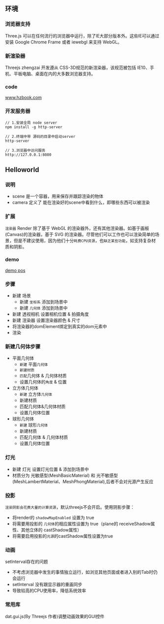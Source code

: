 ## 环境
### 浏览器支持
Three.js 可以在任何流行的浏览器中运行，除了IE大部分版本外。这些IE可以通过安装 Google Chrome Frame 或者 iewebgl 来支持 WebGL。

### 新渲染器
Threejs zhengzai 开发遵从 CSS-3D规范的新渲染器，该规范被包括 IE10、手机、平板电脑、桌面在内的大多数浏览器支持。

### code
www.hzbook.com

### 开发服务器
```
// 1.安装全局 node server
npm install -g http-server

// 2.终端中带 源码的目录中启动server
http-server

// 3.浏览器中访问服务
http://127.0.0.1:8080
```

## Helloworld
### 说明
- scene 是一个容器，用来保存并跟踪渲染的物体
- camera 定义了 能在渲染好的scene中看到什么，即哪些东西可以被渲染

### 扩展
`渲染器` Render
除了基于 WebGL 的渲染器外，还有其他渲染器。如基于画板(Canvas)的渲染器，基于 SVG 的渲染器。尽管他们可以工作也可以渲染简单的场景，但是不建议使用，因为他们十分`耗费CPU资源`，也`缺乏某些功能`，如支持复杂材质和阴影。

### demo
[demo pos](helloworld/first.html)

### 步骤
- 新建 场景 
  - 新建 `坐标系` 添加到场景中
  - 新建 `几何体` 添加到场景中
- 新建 透视相机 设置相机位置 & 拍摄角度
- 新建 渲染器 设置渲染器颜色 & 尺寸 
- 将渲染器的domElement绑定到真实的dom元素中
- 渲染

### 新建几何体步骤
- 平面几何体
  - `新建` 平面`几何体`
  - `新建材质`
  - `匹配`几何体 & 几何体材质
  - 设置几何体的`角度` & 位置
- 立方体几何体
  - `新建` 立方体`几何体`
  - 新建材质
  - 匹配几何体&几何体材质
  - 设置几何体位置
- 球形几何体
  - `新建` 球形`几何体`
  - 新建材质
  - 匹配几何体 & 几何体材质
  - 设置几何体位置
  
### 灯光
- 新建 灯光 设置灯光位置 & 添加到场景中
- 材质分为 光敏感型(MeshBasicMaterial) 和 光不敏感型(MeshLambertMaterial、MeshPhongMaterial),后者不会对光源产生反应

  
### 投影
`渲染阴影会花费大量的计算资源`，默认threejs不会开启。使用阴影步骤：
- 将render的 `shadowMapEnabled` 设置为 true
- 将需要用投影的 `几何体`的相应属性设置为 true（plane的 receiveShadow属性、其他立体的 castShadow属性）
- 将需要启用投影的`光源`的castShadow属性设置为true

### 动画
setInterval存在的问题
- 不考虑浏览器中发生的事情独立运行，如浏览其他页面或者进入别的Tab时仍会运行
- setInterval 没有跟显示器的重画同步
- 导致较高的CPU使用率，降低系统效率


### 常用库
dat.gui.js(By Threejs 作者)调整动画效果的GUI控件

  
  
  
  
  
  
  
  
  
  
